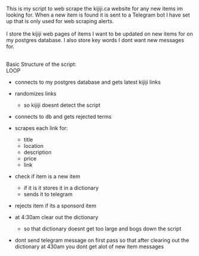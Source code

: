 This is my script to web scrape the kijiji.ca website for any new items im looking for.  When a new item is found it is sent to a Telegram bot I have set up that is only used for web scraping alerts.<br><br>
I store the kijiji web pages of items I want to be updated on new items for on my postgres database.
I also store key words I dont want new messages for.<br><br>

Basic Structure of the script:<br>
LOOP
  - connects to my postgres database and gets latest kijiji links
  - randomizes links
      - so kijiji doesnt detect the script
  - connects to db and gets rejected terms
  
  - scrapes each link for:
      - title
      - location
      - description
      - price
      - link
  - check if item is a new item
      - if it is it stores it in a dictionary
      - sends it to telegram
  - rejects item if its a sponsord item
  
  - at 4:30am clear out the dictionary
      - so that dictionary doesnt get too large and bogs down the script
    
  - dont send telegram message on first pass so that after clearing out the dictionary
   at 430am you dont get alot of new item messages
 
